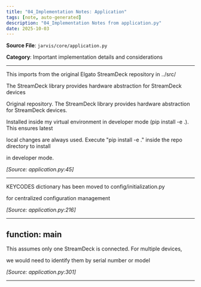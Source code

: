 ```yaml
---
title: "04_Implementation Notes: Application"
tags: [note, auto-generated]
description: "04_Implementation Notes from application.py"
date: 2025-10-03
---
```


**Source File**: `jarvis/core/application.py`

**Category**: Important implementation details and considerations

---

<a id="general-1"></a>

This imports from the original Elgato StreamDeck repository in ../src/

 The StreamDeck library provides hardware abstraction for StreamDeck devices

 Original repository. The StreamDeck library provides hardware abstraction for StreamDeck devices.

 Installed inside my virtual environment in developer mode (pip install -e .). This ensures latest

 local changes are always used. Execute "pip install -e ." inside the repo directory to install

 in developer mode.

*[Source: application.py:45]*

---

<a id="general-2"></a>

KEYCODES dictionary has been moved to config/initialization.py

 for centralized configuration management

*[Source: application.py:216]*

---

## function: main

<a id="function:-main-1"></a>

This assumes only one StreamDeck is connected. For multiple devices,

 we would need to identify them by serial number or model

*[Source: application.py:301]*

---
